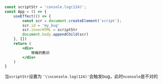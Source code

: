 ```jsx
const scriptStr = 'console.log(124)';
const App = () => {
    useEffect(() => {
        const scr = document.createElement('script');
        scr.id = 'my_bug'
        scr.innerHTML = scriptStr
        document.body.appendChild(scr)
    }, [])
    return (
        <div>
            惨痛的教训
        </div>
    )
}
```

当`scriptStr`设置为 `'\\nconsole.log(124)'`会触发bug，此时`nconsole`是不对的